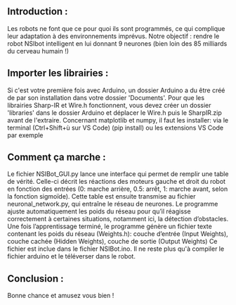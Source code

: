 ## Introduction :
Les robots ne font que ce pour quoi ils sont programmés, ce qui complique leur adaptation à des environnements imprévus. Notre objectif : rendre le robot NSIbot intelligent en lui donnant 9 neurones (bien loin des 85 milliards du cerveau humain !)

## Importer les librairies :
Si c'est votre première fois avec Arduino, un dossier Arduino a du être créé de par son installation dans votre dossier 'Documents'. Pour que les librairies Sharp-IR et Wire.h fonctionnent, vous devez créer un dossier 'libraries' dans le dossier Arduino et déplacer le Wire.h puis le SharpIR.zip avant de l'extraire.
Concernant matplotlib et numpy, il faut les installer: via le terminal (Ctrl+Shift+ù sur VS Code) (pip install) ou les extensions VS Code par exemple

## Comment ça marche :
Le fichier NSIBot_GUI.py lance une interface qui permet de remplir une table de vérité. Celle-ci décrit les réactions des moteurs gauche et droit du robot en fonction des entrées (0: marche arrière, 0.5: arrêt, 1: marche avant, selon la fonction sigmoïde).
Cette table est ensuite transmise au fichier neuronal_network.py, qui entraîne le réseau de neurones. Le programme ajuste automatiquement les poids du réseau pour qu’il réagisse correctement à certaines situations, notamment ici, la détection d’obstacles.
Une fois l’apprentissage terminé, le programme génère un fichier texte contenant les poids du réseau (Weights.h): couche d’entrée (Input Weights), couche cachée (Hidden Weights), couche de sortie (Output Weights)
Ce fichier est inclue dans le fichier NSIBot.ino. Il ne reste plus qu'à compiler le fichier arduino et le téléverser dans le robot.

## Conclusion :
Bonne chance et amusez vous bien !
